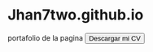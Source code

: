# Jhan7two.github.io
portafolio de la pagina
<a href="https://drive.google.com/uc?id=1fu7n7QQq4JoHhAmYijDNmLFPpJUJQRlM" download="jhan_Cv.pdf">
        <button>Descargar mi CV</button>
    </a>
